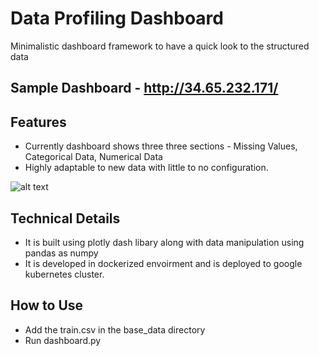 # Data Profiling Dashboard
Minimalistic dashboard framework to have a quick look to the structured data

## Sample Dashboard - http://34.65.232.171/

## Features
- Currently dashboard shows three three sections - Missing Values, Categorical Data,  Numerical Data
- Highly adaptable to new data with little to no configuration.

![alt text](./img/demo.png)


## Technical Details
- It is built using plotly dash libary along with data manipulation using pandas as numpy
- It is developed in dockerized envoirment and is deployed to google kubernetes cluster.

## How to Use
  - Add the train.csv in the base_data directory 
  - Run dashboard.py
